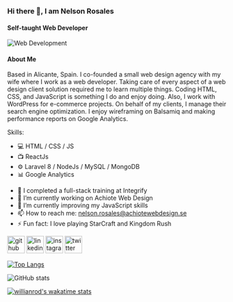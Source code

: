 ### Hi there 👋, I am Nelson Rosales
#### Self-taught Web Developer
![Web Development](https://i.ibb.co/tbkvPgj/Nelson-Rosales-Web-Developer.png)

#### About Me

Based in Alicante, Spain. I co-founded a small web design agency with my wife where I work as a web developer. Taking care of every aspect of a web design client solution required me to learn multiple things. Coding HTML, CSS, and JavaScript is something I do and enjoy doing. Also, I work with WordPress for e-commerce projects. On behalf of my clients, I manage their search engine optimization. I enjoy wireframing on Balsamiq and making performance reports on Google Analytics.


Skills: 

* 💻 HTML / CSS / JS 
* 📺 ReactJs
* ⚙️ Laravel 8 / NodeJs / MySQL / MongoDB
* 📊 Google Analytics

- 📓 I completed a full-stack training at Integrify
- 🔭 I’m currently working on Achiote Web Design 
- 🌱 I’m currently improving my JavaScript skills 
- 📫 How to reach me: nelson.rosales@achiotewebdesign.se 
- ⚡ Fun fact: I love playing StarCraft  and Kingdom Rush 


[<img src='https://cdn.jsdelivr.net/npm/simple-icons@3.0.1/icons/github.svg' alt='github' height='40'>](https://github.com/nelson2411)  [<img src='https://cdn.jsdelivr.net/npm/simple-icons@3.0.1/icons/linkedin.svg' alt='linkedin' height='40'>](https://www.linkedin.com/in/nelsonrosales24/)  [<img src='https://cdn.jsdelivr.net/npm/simple-icons@3.0.1/icons/instagram.svg' alt='instagram' height='40'>](https://www.instagram.com/nelsonmirand4/)  [<img src='https://cdn.jsdelivr.net/npm/simple-icons@3.0.1/icons/twitter.svg' alt='twitter' height='40'>](https://twitter.com/@nelsonrosales27)  

[![Top Langs](https://github-readme-stats.vercel.app/api/top-langs/?username=nelson2411&layout=compact)](https://github.com/nelson2411/github-readme-stats)

![GitHub stats](https://github-readme-stats.vercel.app/api?username=nelson2411&show_icons=true)  

[![willianrod's wakatime stats](https://github-readme-stats.vercel.app/api/wakatime?username=nelson0504)](https://github.com/nelson2411/github-readme-stats)
